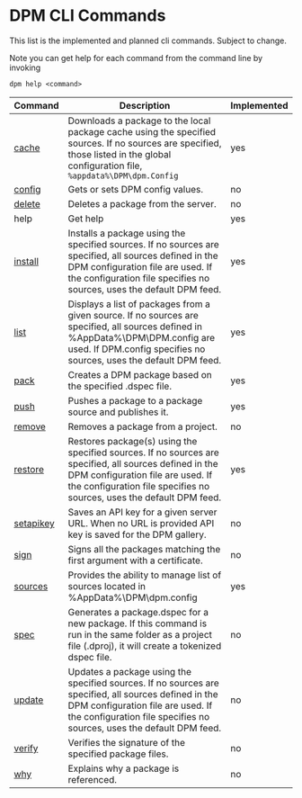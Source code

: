 # DPM CLI Commands

This list is the implemented and planned cli commands. Subject to change.

Note you can get help for each command from the command line by invoking

```cli
dpm help <command>
```

| Command                                      | Description                                                                                                                                                                                                          | Implemented |
| -------------------------------------------- | -------------------------------------------------------------------------------------------------------------------------------------------------------------------------------------------------------------------- | ----------- |
| [cache](./commands/cache-command.md)         | Downloads a package to the local package cache using the specified sources. If no sources are specified, those listed in the global configuration file, `%appdata%\DPM\dpm.Config`                                   | yes         |
| [config](./commands/config-command.md)       | Gets or sets DPM config values.                                                                                                                                                                                      | no          |
| [delete](./commands/delete-command.md)       | Deletes a package from the server.                                                                                                                                                                                   | no          |
| help                                         | Get help                                                                                                                                                                                                             | yes         |
| [install](./commands/install-command.md)     | Installs a package using the specified sources. If no sources are specified, all sources defined in the DPM configuration file are used. If the configuration file specifies no sources, uses the default DPM feed.  | yes         |
| [list](./commands/list-command.md)           | Displays a list of packages from a given source. If no sources are specified, all sources defined in %AppData%\DPM\DPM.config are used. If DPM.config specifies no sources, uses the default DPM feed.               | yes         |
| [pack](./commands/pack-command.md)           | Creates a DPM package based on the specified .dspec file.                                                                                                                                                            | yes         |
| [push](./commands/push-command.md)           | Pushes a package to a package source and publishes it.                                                                                                                                                               | yes         |
| [remove](./commands/remove-command.md)       | Removes a package from a project.                                                                                                                                                                                    | no          |
| [restore](./commands/restore-command.md)     | Restores package(s) using the specified sources. If no sources are specified, all sources defined in the DPM configuration file are used. If the configuration file specifies no sources, uses the default DPM feed. | yes         |
| [setapikey](./commands/setapikey-command.md) | Saves an API key for a given server URL. When no URL is provided API key is saved for the DPM gallery.                                                                                                               | no          |
| [sign](./commands/sign-command.md)           | Signs all the packages matching the first argument with a certificate.                                                                                                                                               | no          |
| [sources](./commands/sources-command.md)     | Provides the ability to manage list of sources located in %AppData%\DPM\dpm.config                                                                                                                                   | yes         |
| [spec](./commands/spec-command.md)           | Generates a package.dspec for a new package. If this command is run in the same folder as a project file (.dproj), it will create a tokenized dspec file.                                                            | no          |
| [update](./commands/update-command.md)       | Updates a package using the specified sources. If no sources are specified, all sources defined in the DPM configuration file are used. If the configuration file specifies no sources, uses the default DPM feed.   | no          |
| [verify](./commands/verify-command.md)       | Verifies the signature of the specified package files.                                                                                                                                                               | no          |
| [why](./commands/why-command.md)             | Explains why a package is referenced.                                                                                                                                                                                | no          |
